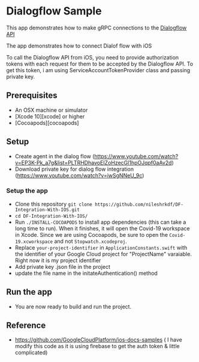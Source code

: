 # Dialogflow Sample

This app demonstrates how to make gRPC connections to the [Dialogflow API](https://cloud.google.com/dialogflow-enterprise/)

The app demonstrates how to connect Dialof flow with iOS 

To call the Dialogflow API from iOS, you need to provide authorization tokens with each request for them to be accepted by the Dialogflow API. To get this token, i am using ServiceAccountTokenProvider class and passing private key.

## Prerequisites
- An OSX machine or simulator
- [Xcode 10][xcode] or higher
- [Cocoapods][cocoapods]

## Setup
- Create agent in the dialog flow (https://www.youtube.com/watch?v=EP3K-Pk_a7g&list=PLTRHDhavoEIZoHzecGl1hpOJqpf0aAv2d)
- Download private key for dialog flow integration (https://www.youtube.com/watch?v=iwSgNNeU_9c)

### Setup the app
- Clone this repository `git clone https://github.com/nileshrkdf/DF-Integration-With-IOS.git` 
- `cd DF-Integration-With-IOS/` 
- Run `./INSTALL-COCOAPODS` to install app dependencies (this can take a long time to run). When it finishes, it will open the Covid-19 workspace in Xcode. Since we are using Cocoapods, be sure to open the `Covid-19.xcworkspace` and not `Stopwatch.xcodeproj`.
- Replace `your-project-identifier` in `ApplicationConstants.swift` with the identifier of your Google Cloud project for "ProjectName" varaiable. Right now it is my project identifier
- Add private key .json file in the project
- update the file name in the initateAuthentication() method



## Run the app
- You are now ready to build and run the project. 

## Reference 
- https://github.com/GoogleCloudPlatform/ios-docs-samples ( I have modify this code as it is using firebase to get the auth token & little complicated)
